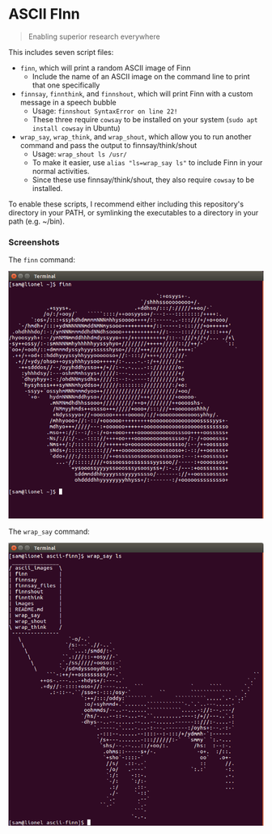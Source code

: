 # ASCII FInn

> Enabling superior research everywhere

This includes seven script files:

+ `finn`, which will print a random ASCII image of Finn
	+ Include the name of an ASCII image on the command line to print that one specifically
+ `finnsay`, `finnthink`, and `finnshout`, which will print Finn with a custom message in a speech bubble
	+ Usage: `finnshout SyntaxError on line 22!`
	+ These three require `cowsay` to be installed on your system (`sudo apt install cowsay` in Ubuntu)
+ `wrap_say`, `wrap_think`, and `wrap_shout`, which allow you to run another command and pass the output to finnsay/think/shout
	+ Usage: `wrap_shout ls /usr/`
	+ To make it easier, use `alias "ls=wrap_say ls"` to include Finn in your normal activities.
	+ Since these use finnsay/think/shout, they also require `cowsay` to be installed.

To enable these scripts, I recommend either including this repository's directory in your PATH, or symlinking the executables to a directory in your path (e.g. ~/bin).

### Screenshots

The `finn` command:

![screenshot of `finn` command](images/finn.png)

The `wrap_say` command:

![screenshot of `wrap_say` command](images/wrap_say.png)
